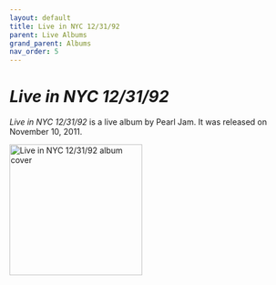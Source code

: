 ```yaml
---
layout: default
title: Live in NYC 12/31/92
parent: Live Albums
grand_parent: Albums
nav_order: 5
---
```


# *Live in NYC 12/31/92*

*Live in NYC 12/31/92* is a live album by Pearl Jam. It was released on November 10, 2011.

<img src="/assets/album-images/live/121392-cover.png" alt="
Live in NYC 12/31/92 album cover" width="233" height="230"> 
